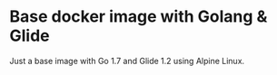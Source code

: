 # Base docker image with Golang & Glide

Just a base image with Go 1.7 and Glide 1.2 using Alpine Linux.
